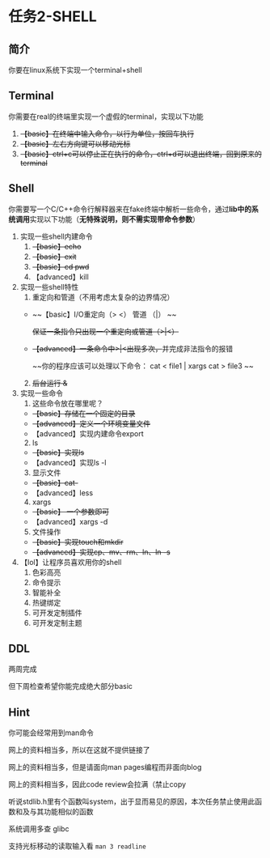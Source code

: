 # 任务2-SHELL

## 简介

你要在linux系统下实现一个terminal+shell

## Terminal

你需要在real的终端里实现一个虚假的terminal，实现以下功能
1. ~~【basic】在终端中输入命令，以行为单位，按回车执行~~
2. ~~【basic】左右方向键可以移动光标~~
3. ~~【basic】ctrl+c可以停止正在执行的命令，ctrl+d可以退出终端，回到原来的terminal~~

## Shell

你需要写一个C/C++命令行解释器来在fake终端中解析一些命令，通过**lib中的系统调用**实现以下功能（**无特殊说明，则不需实现带命令参数**）
1. 实现一些shell内建命令
    1. ~~【basic】echo~~
    2. ~~【basic】exit~~
    3. ~~【basic】cd pwd~~
    4. 【advanced】kill 
2. 实现一些shell特性
    1. 重定向和管道（不用考虑太复杂的边界情况）
    - ~~【basic】I/O重定向（> <）  管道 （|） ~~
    
      ~~保证一条指令只出现一个重定向或管道（>|<）~~
    - ~~【advanced】一条命令中>|<出现多次，~~并完成非法指令的报错
        
      ~~你的程序应该可以处理以下命令： cat < file1 | xargs cat > file3 ~~
    2. ~~后台运行 &~~
3. 实现一些命令
    1. 这些命令放在哪里呢？
    - ~~【basic】存储在一个固定的目录~~
    - ~~【advanced】定义一个环境变量文件~~
    - 【advanced】实现内建命令export
    2. ls
    - ~~【basic】实现ls~~
    - 【advanced】实现ls -l
    3. 显示文件
    - ~~【basic】cat-~~
    - 【advanced】less
    4. xargs
    - ~~【basic】 一个参数即可~~
    - 【advanced】xargs -d
    5. 文件操作
    - ~~【basic】实现touch和mkdir~~
    - ~~【advanced】实现cp、mv、rm、ln、ln -s~~
4. 【lol】让程序员喜欢用你的shell
    1.  色彩高亮 
    2. 命令提示 
    3. 智能补全 
    4. 热键绑定 
    5. 可开发定制插件 
    6. 可开发定制主题 

## DDL

两周完成

但下周检查希望你能完成绝大部分basic

## Hint

你可能会经常用到man命令

网上的资料相当多，所以在这就不提供链接了

网上的资料相当多，但是请面向man pages编程而非面向blog

网上的资料相当多，因此code review会拉满（禁止copy

听说stdlib.h里有个函数叫system，出于显而易见的原因，本次任务禁止使用此函数和及与其功能相似的函数

系统调用多查 glibc

支持光标移动的读取输入看 `man 3 readline`